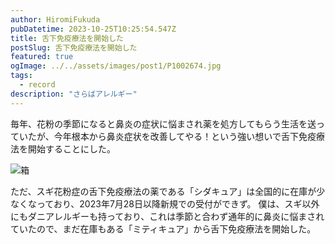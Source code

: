 ```yaml
---
author: HiromiFukuda
pubDatetime: 2023-10-25T10:25:54.547Z
title: 舌下免疫療法を開始した
postSlug: 舌下免疫療法を開始した
featured: true
ogImage: ../../assets/images/post1/P1002674.jpg
tags:
  - record
description: "さらばアレルギー"
---
```


毎年、花粉の季節になると鼻炎の症状に悩まされ薬を処方してもらう生活を送っていたが、今年根本から鼻炎症状を改善してやる！という強い想いで舌下免疫療法を開始することにした。

![箱](@assets/images/post1/P1002674.jpg)

ただ、スギ花粉症の舌下免疫療法の薬である「シダキュア」は全国的に在庫が少なくなっており、2023年7月28日以降新規での受付ができず。
僕は、スギ以外にもダニアレルギーも持っており、これは季節と合わず通年的に鼻炎に悩まされていたので、まだ在庫もある「ミティキュア」から舌下免疫療法を開始した。
